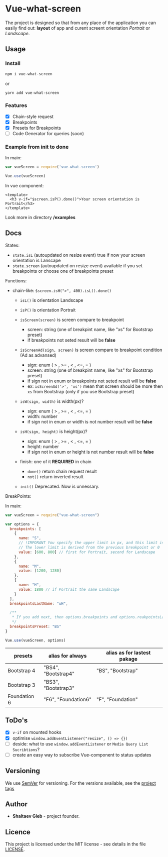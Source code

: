 # Vue-what-screen

The project is designed so that from any place of the application you can easily find out: **layout** of app and curent screent orientation _Portrait_ or _Landscape_.

## Usage

### Install

```sh
npm i vue-what-screen
```

or

```sh
yarn add vue-what-screen
```

### Features

- [x] Chain-style request
- [x] Breakpoints
- [x] Presets for Breakpoints
- [ ] Code Generator for queries (soon)

### Example from init to done

<!-- prettier-ignore-start -->

In main:

```js
var vueScreen = require('vue-what-screen')

Vue.use(vueScreen)
```

In vue component:

```vue
<template>
  <h3 v-if="$screen.isP().done()">Your screen orientation is Portrait</h3>
</template>
```

<!-- prettier-ignore-end -->

Look more in directory **/examples**

## Docs

States:

- `state.isL` (autoupdated on resize event) true if now your screen orientation is Lanscape
- `state.screen` (autoupdated on resize event) available if you set breakpoints or choose one of breakpoints preset

Functions:

- chain-like: `$screen.isH(">", 400).isL().done()`

  - `isL()` is orientation Landscape
  - `isP()` is orientation Portrait
  - `isScreen(screen)` is screen compare to breakpoint

    - screen: string (one of breakpint name, like "xs" for Bootstrap preset)
    - if breakpoints not seted result will be **false**

  - `isScreenAd(sign, screen)` is screen compare to breakpoint condition (Ad as advansed)

    - sign: enum ( > , >= , < , <=, = )
    - screen: string (one of breakpint name, like "xs" for Bootstrap preset)
    - if sign not in enum or breakpoints not seted result will be **false**
    - ex: `isScreenAd('>', 'xs')` mean that screen should be more then `xs` from Bootstrap (only if you use Bootstrap preset)

  - `isW(sign, width)` is width(px)?

    - sign: enum ( > , >= , < , <=, = )
    - width: number
    - if sign not in enum or width is not number result will be **false**

  - `isH(sign, height)` is height(px)?

    - sign: enum ( > , >= , < , <=, = )
    - height: number
    - if sign not in enum or height is not number result will be **false**

  - finish: one of it **REQUIRED** in chain

    - `done()` return chain request result
    - `not()` return inverted result

  - `init()` Deprecated. Now is unnessary.

BreakPoints:

In main:

```js
var vueScreen = require("vue-what-screen")

var options = {
  breakpoints: [
    {
      name: "S",
      // !IMPORANT You specify the upper limit in px, and this limit is in the range so (.., limit]
      // The lower limit is derived from the previous breakpoint or 0
      value: [600, 800] // first for Portrait, second for Landscape
    },
    {
      name: "M",
      value: [1200, 1280]
    },
    {
      name: "H",
      value: 1800 // if Portrait the same Landscape
    }
  ],
  breakpointsLastName: "uH",

  /**
   * If you add next, then options.breakpoints and options.reakpointsLastName will be ignored
   */
  breakpointsPreset: "BS"
}

Vue.use(vueScreen, options)
```

| presets      | alias for always    | alias as for lastest pakage |
| ------------ | ------------------- | --------------------------- |
| Bootstrap 4  | "BS4", "Bootstrap4" | "BS", "Bootstrap"           |
| Bootstrap 3  | "BS3", "Bootstrap3" |                             |
| Foundation 6 | "F6", "Foundation6" | "F", "Foundation"           |

## ToDo's

- [x] `v-if` on mounted hooks
- [x] optimise `window.addEventListener("resize", () => {})`
- [ ] deside: what to use `window.addEventListener` or `Media Query List Sucribtions`?
- [ ] create an easy way to subscribe Vue-component to status updates

## Versioning

We use [SemVer](http://semver.org/) for versioning. For the versions available, see the [project tags](https://github.com/shaltaev/vue-what-screen/tags)

## Author

- **Shaltaev Gleb** - project founder.

## Licence

This project is licensed under the MIT license - see details in the file [LICENSE](/LICENSE).
